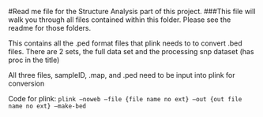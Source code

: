 #Read me file for the Structure Analysis part of this project.
###This file will walk you through all files contained within this folder. Please see the readme for those folders.

This contains all the .ped format files that plink needs to to convert .bed files. There are 2 sets, the full data set and the processing snp dataset (has proc in the title)

All three files, sampleID, .map, and .ped need to be input into plink for conversion

Code for plink: 
`plink –noweb –file {file name no ext} –out {out file name no ext} –make-bed`